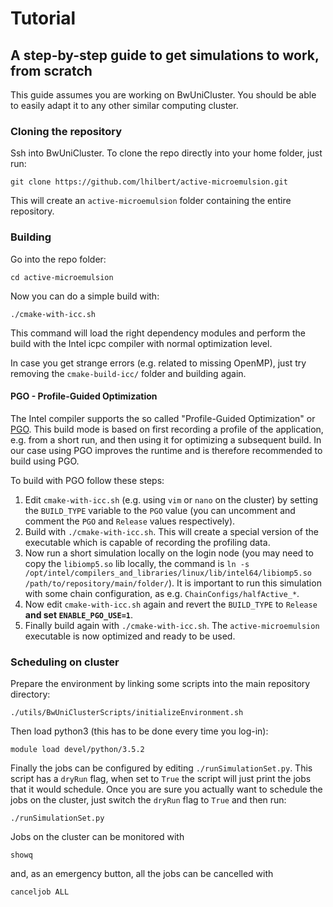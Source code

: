 # Tutorial
## A step-by-step guide to get simulations to work, from scratch

This guide assumes you are working on BwUniCluster. You should be able to easily adapt it to any other similar computing cluster.

### Cloning the repository
Ssh into BwUniCluster. To clone the repo directly into your home folder, just run:
```
git clone https://github.com/lhilbert/active-microemulsion.git
```
This will create an `active-microemulsion` folder containing the entire repository.

### Building
Go into the repo folder:
```
cd active-microemulsion
```
Now you can do a simple build with:
```
./cmake-with-icc.sh
```
This command will load the right dependency modules and perform the build with the Intel icpc compiler with normal optimization level.

In case you get strange errors (e.g. related to missing OpenMP), just try removing the `cmake-build-icc/` folder and building again.

#### PGO - Profile-Guided Optimization
The Intel compiler supports the so called "Profile-Guided Optimization" or [PGO](https://software.intel.com/en-us/articles/step-by-step-optimizing-with-intel-c-compiler#s5).
This build mode is based on first recording a profile of the application, e.g. from a short run, and then using it for optimizing a subsequent build.
In our case using PGO improves the runtime and is therefore recommended to build using PGO.

To build with PGO follow these steps:
1. Edit `cmake-with-icc.sh` (e.g. using `vim` or `nano` on the cluster) by setting the `BUILD_TYPE` variable to the `PGO` value (you can uncomment and comment the `PGO` and `Release` values respectively).
2. Build with `./cmake-with-icc.sh`. This will create a special version of the executable which is capable of recording the profiling data.
3. Now run a short simulation locally on the login node (you may need to copy the `libiomp5.so` lib locally, the command is `ln -s /opt/intel/compilers_and_libraries/linux/lib/intel64/libiomp5.so /path/to/repository/main/folder/`). It is important to run this simulation with some chain configuration, as e.g. `ChainConfigs/halfActive_*`.
4. Now edit `cmake-with-icc.sh` again and revert the `BUILD_TYPE` to `Release` **and set `ENABLE_PGO_USE=1`**.
5. Finally build again with `./cmake-with-icc.sh`. The `active-microemulsion` executable is now optimized and ready to be used.

### Scheduling on cluster
Prepare the environment by linking some scripts into the main repository directory:
```
./utils/BwUniClusterScripts/initializeEnvironment.sh
```
Then load python3 (this has to be done every time you log-in):
```
module load devel/python/3.5.2
```
Finally the jobs can be configured by editing `./runSimulationSet.py`.
This script has a `dryRun` flag, when set to `True` the script will just print the jobs that it would schedule.
Once you are sure you actually want to schedule the jobs on the cluster, just switch the `dryRun` flag to `True` and then run:
```
./runSimulationSet.py
```
  
Jobs on the cluster can be monitored with
```
showq
```
and, as an emergency button, all the jobs can be cancelled with
```
canceljob ALL
```
